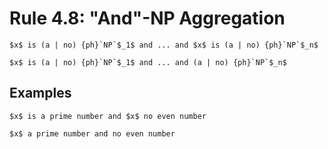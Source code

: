 Rule 4.8: "And"-NP Aggregation
==============================


```{rewrite-rule}
$x$ is (a | no) {ph}`NP`$_1$ and ... and $x$ is (a | no) {ph}`NP`$_n$

$x$ is (a | no) {ph}`NP`$_1$ and ... and (a | no) {ph}`NP`$_n$
```

Examples
--------

```{rewrite-rule}
$x$ is a prime number and $x$ no even number

$x$ a prime number and no even number
```


